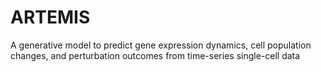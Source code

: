 # ARTEMIS
A generative model to predict gene expression dynamics, cell population changes, and perturbation outcomes from time-series single-cell data
